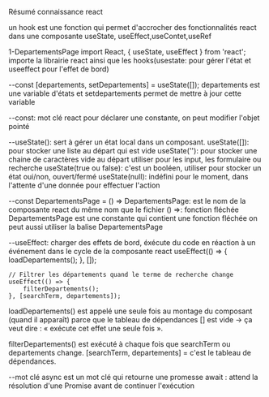 Résumé connaissance react

un hook est une fonction qui permet d'accrocher des fonctionnalités react dans  une composante
useState, useEffect,useContet,useRef

1-DepartementsPage
import React, { useState, useEffect } from 'react';
importe la librairie react ainsi que les hooks(usestate: pour gérer l'état et useeffect pour l'effet de bord)


--const [departements, setDepartements] = useState([]);
departements est une variable d'états et setdepartements permet de mettre à jour cette variable

--const: mot clé react pour déclarer une constante, on peut modifier l'objet pointé

--useState(): sert à gérer un état local dans un composant.
useState([]): pour stocker une liste au départ qui est vide
useState(''): pour stocker une chaine de caractères vide au départ utiliser pour les input, les formulaire ou recherche
useState(true ou false): c'est un booléen, utiliser pour stocker un état oui/non, ouvert/fermé
useState(null): indéfini pour le moment, dans l'attente d'une donnée pour effectuer l'action


--const DepartementsPage = () => 
DepartementsPage: est le nom de la composante react du même nom que le fichier
 () =>: fonction fléchée
DepartementsPage est une constante qui contient une fonction fléchée
on peut aussi utiliser la balise DepartementsPage


--useEffect: charger des effets de bord, éxécute du code en réaction à un événement dans le cycle de la composante react
useEffect(() => {
        loadDepartements();
    }, []);

    // Filtrer les départements quand le terme de recherche change
    useEffect(() => {
        filterDepartements();
    }, [searchTerm, departements]);
loadDepartements() est appelé une seule fois au montage du composant (quand il apparaît) parce que le tableau de dépendances [] est vide → ça veut dire : « exécute cet effet une seule fois ».

filterDepartements() est exécuté à chaque fois que searchTerm ou departements change.
[searchTerm, departements] = c'est le tableau de dépendances.


--mot clé async est un mot clé qui retourne une promesse
await : attend la résolution d'une Promise avant de continuer l'exécution

